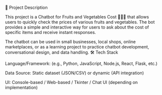 🤖 Project Description

This project is a Chatbot for Fruits and Vegetables Cost 💬🥬🍌 that allows users to quickly check the prices of various fruits and vegetables. The bot provides a simple and interactive way for users to ask about the cost of specific items and receive instant responses.

The chatbot can be used in small businesses, local shops, online marketplaces, or as a learning project to practice chatbot development, conversational design, and data handling.
🛠️ Tech Stack

Language/Framework: (e.g., Python, JavaScript, Node.js, React, Flask, etc.)

Data Source: Static dataset (JSON/CSV) or dynamic (API integration)

UI: Console-based / Web-based / Tkinter / Chat UI (depending on implementation)
